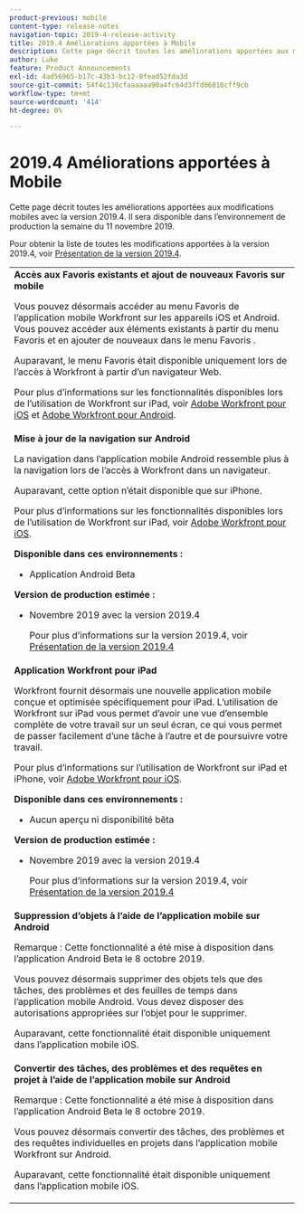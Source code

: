 ```yaml
---
product-previous: mobile
content-type: release-notes
navigation-topic: 2019-4-release-activity
title: 2019.4 Améliorations apportées à Mobile
description: Cette page décrit toutes les améliorations apportées aux modifications mobiles avec la version 2019.4. Il sera disponible dans l’environnement de production la semaine du 11 novembre 2019.
author: Luke
feature: Product Announcements
exl-id: 4ad56965-b17c-43b3-bc12-8fead52fda3d
source-git-commit: 54f4c136cfaaaaaa90a4fc64d3ffd06816cff9cb
workflow-type: tm+mt
source-wordcount: '414'
ht-degree: 0%

---
```


# 2019.4 Améliorations apportées à Mobile

Cette page décrit toutes les améliorations apportées aux modifications mobiles avec la version 2019.4. Il sera disponible dans l’environnement de production la semaine du 11 novembre 2019.

Pour obtenir la liste de toutes les modifications apportées à la version 2019.4, voir [Présentation de la version 2019.4](../../../../product-announcements/product-releases/quarterly-release-archive/2019.4-release-activity/2019.4-release-activity-overview.md).

<table style="table-layout:auto"> 
 <col> 
 <tbody> 
  <tr> 
   <td><strong>Accès aux Favoris existants et ajout de nouveaux Favoris sur mobile</strong> <p>Vous pouvez désormais accéder au menu Favoris de l’application mobile Workfront sur les appareils iOS et Android. Vous pouvez accéder aux éléments existants à partir du menu Favoris et en ajouter de nouveaux dans le menu Favoris .</p> <p>Auparavant, le menu Favoris était disponible uniquement lors de l’accès à Workfront à partir d’un navigateur Web.</p> <p>Pour plus d’informations sur les fonctionnalités disponibles lors de l’utilisation de Workfront sur iPad, voir <a href="../../../../workfront-basics/mobile-apps/using-the-workfront-mobile-app/workfront-for-ios.md" class="MCXref xref" xrefformat="{para}">Adobe Workfront pour iOS</a> et <a href="../../../../workfront-basics/mobile-apps/using-the-workfront-mobile-app/workfront-for-android.md" class="MCXref xref" xrefformat="{para}">Adobe Workfront pour Android</a>.</p></td> 
  </tr> 
  <tr> 
   <td><strong>Mise à jour de la navigation sur Android</strong> <p>La navigation dans l’application mobile Android ressemble plus à la navigation lors de l’accès à Workfront dans un navigateur.</p> <p>Auparavant, cette option n’était disponible que sur iPhone.</p> <p>Pour plus d’informations sur les fonctionnalités disponibles lors de l’utilisation de Workfront sur iPad, voir <a href="../../../../workfront-basics/mobile-apps/using-the-workfront-mobile-app/workfront-for-ios.md" class="MCXref xref" xrefformat="{para}">Adobe Workfront pour iOS</a>.</p> 
    <div class="workfront_plans"> 
     <p><strong>Disponible dans ces environnements :</strong> </p> 
     <ul> 
      <li>Application Android Beta</li> 
     </ul> 
     <p><strong>Version de production estimée :</strong> </p> 
     <ul> 
      <li> <p>Novembre 2019 avec la version 2019.4</p> <p>Pour plus d’informations sur la version 2019.4, voir <a href="../../../../product-announcements/product-releases/quarterly-release-archive/2019.4-release-activity/2019.4-release-activity-overview.md" class="MCXref xref" xrefformat="{para}">Présentation de la version 2019.4</a></p> </li> 
     </ul> 
    </div></td> 
  </tr> 
  <tr> 
   <td><strong>Application Workfront pour iPad</strong> <p>Workfront fournit désormais une nouvelle application mobile conçue et optimisée spécifiquement pour iPad. L’utilisation de Workfront sur iPad vous permet d’avoir une vue d’ensemble complète de votre travail sur un seul écran, ce qui vous permet de passer facilement d’une tâche à l’autre et de poursuivre votre travail.</p> <p>Pour plus d’informations sur l’utilisation de Workfront sur iPad et iPhone, voir <a href="../../../../workfront-basics/mobile-apps/using-the-workfront-mobile-app/workfront-for-ios.md" class="MCXref xref" xrefformat="{para}">Adobe Workfront pour iOS</a>.</p> 
    <div class="workfront_plans"> 
     <p><strong>Disponible dans ces environnements :</strong> </p> 
     <ul> 
      <li>Aucun aperçu ni disponibilité bêta</li> 
     </ul> 
     <p><strong>Version de production estimée :</strong> </p> 
     <ul> 
      <li> <p>Novembre 2019 avec la version 2019.4</p> <p>Pour plus d’informations sur la version 2019.4, voir <a href="../../../../product-announcements/product-releases/quarterly-release-archive/2019.4-release-activity/2019.4-release-activity-overview.md" class="MCXref xref" xrefformat="{para}">Présentation de la version 2019.4</a></p> </li> 
     </ul> 
    </div></td> 
  </tr> 
  <tr> 
   <td> 
    <div> 
     <strong>Suppression d’objets à l’aide de l’application mobile sur Android</strong> 
     <p>Remarque : Cette fonctionnalité a été mise à disposition dans l’application Android Beta le 8 octobre 2019.</p> 
     <p>Vous pouvez désormais supprimer des objets tels que des tâches, des problèmes et des feuilles de temps dans l’application mobile Android. Vous devez disposer des autorisations appropriées sur l’objet pour le supprimer.</p> 
     <p>Auparavant, cette fonctionnalité était disponible uniquement dans l’application mobile iOS.</p> 
    </div> </td> 
  </tr> 
  <tr> 
   <td><strong>Convertir des tâches, des problèmes et des requêtes en projet à l’aide de l’application mobile sur Android</strong> <p>Remarque : Cette fonctionnalité a été mise à disposition dans l’application Android Beta le 8 octobre 2019.</p> <p>Vous pouvez désormais convertir des tâches, des problèmes et des requêtes individuelles en projets dans l’application mobile Workfront sur Android.</p> <p>Auparavant, cette fonctionnalité était disponible uniquement dans l’application mobile iOS.</p> </td> 
  </tr> 
 </tbody> 
</table>
